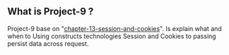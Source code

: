 ## What is Project-9 ?

Project-9 base on
"[chapter-13-session-and-cookies](./../chapter-13-session-and-cookies)". Is
explain what and when to Using constructs technologies Session and Cookies to
passing persist data across request.

